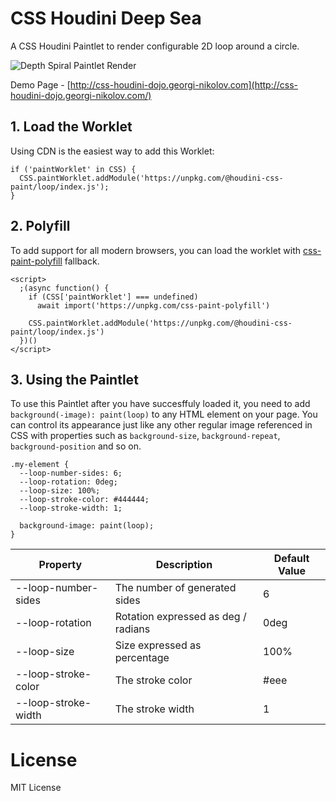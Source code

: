 # CSS Houdini Deep Sea

A CSS Houdini Paintlet to render configurable 2D loop around a circle.

![Depth Spiral Paintlet Render](https://css-houdini-dojo.georgi-nikolov.com/images/loop-paintlet-export.png)

Demo Page - [http://css-houdini-dojo.georgi-nikolov.com](http://css-houdini-dojo.georgi-nikolov.com/)

## 1. Load the Worklet

Using CDN is the easiest way to add this Worklet:

```
if ('paintWorklet' in CSS) {
  CSS.paintWorklet.addModule('https://unpkg.com/@houdini-css-paint/loop/index.js');
}
```

## 2. Polyfill

To add support for all modern browsers, you can load the worklet with [css-paint-polyfill](https://github.com/GoogleChromeLabs/css-paint-polyfill) fallback.

```
<script>
  ;(async function() {
    if (CSS['paintWorklet'] === undefined)
      await import('https://unpkg.com/css-paint-polyfill')

    CSS.paintWorklet.addModule('https://unpkg.com/@houdini-css-paint/loop/index.js')
  })()
</script>
```

## 3. Using the Paintlet

To use this Paintlet after you have succesffuly loaded it, you need to add `background(-image): paint(loop)` to any HTML element on your page. You can control its appearance just like any other regular image referenced in CSS with properties such as `background-size`, `background-repeat`, `background-position` and so on.

```
.my-element {
  --loop-number-sides: 6;
  --loop-rotation: 0deg;
  --loop-size: 100%;
  --loop-stroke-color: #444444;
  --loop-stroke-width: 1;

  background-image: paint(loop);
}
```

| Property            | Description                         | Default Value |
| ------------------- | ----------------------------------- | ------------- |
| --loop-number-sides | The number of generated sides       | 6             |
| --loop-rotation     | Rotation expressed as deg / radians | 0deg          |
| --loop-size         | Size expressed as percentage        | 100%          |
| --loop-stroke-color | The stroke color                    | #eee          |
| --loop-stroke-width | The stroke width                    | 1             |

# License

MIT License
